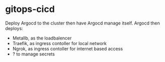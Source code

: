# gitops-cicd

Deploy Argocd to the cluster then have Argocd manage itself.
Argocd then deploys:
- Metallb, as the loadbalencer
- Traefik, as ingress contoller for local network
- Ngrok, as ingress contoller for internet based access
- ? to manage secrets